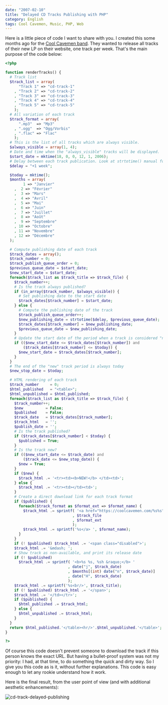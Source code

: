 ```yaml
---
date: "2007-02-10"
title: "Delayed CD Tracks Publishing with PHP"
category: English
tags: Cool Cavemen, Music, PHP, Web
---
```


Here is a little piece of code I want to share with you. I created this some months ago for the [Cool Cavemen band](https://coolcavemen.com). They wanted to release all tracks of their new LP on their website, one track per week. That's the main purpose of the code below:

```php
<?php

function renderTracks() {
  # Track list
  $track_list = array(
      "Track 1" => "cd-track-1"
    , "Track 2" => "cd-track-2"
    , "Track 3" => "cd-track-3"
    , "Track 4" => "cd-track-4"
    , "Track 5" => "cd-track-5"
    );
  # All variation of each track
  $track_format = array(
      ".mp3"  => "Mp3"
    , ".ogg"  => "Ogg/Vorbis"
    , ".flac" => "Flac"
    );
  # This is the list of all tracks which are always visible.
  $always_visible = array(1, 4);
  # Date and time when the "always_visible" tracks will be displayed.
  $start_date = mktime(18, 0, 0, 12, 1, 2006);
  # Delay between each track publication. Look at strtotime() manual for details.
  $delay = "+1 week";

  $today = mktime();
  $months = array(
        1 => "Janvier"
    ,  2 => "Février"
    ,  3 => "Mars"
    ,  4 => "Avril"
    ,  5 => "Mai"
    ,  6 => "Juin"
    ,  7 => "Juillet"
    ,  8 => "Août"
    ,  9 => "Septembre"
    , 10 => "Octobre"
    , 11 => "Novembre"
    , 12 => "Décembre"
  );

  # Compute publishing date of each track
  $track_dates = array();
  $track_number = 0;
  $track_publish_queue_order = 0;
  $previous_queue_date = $start_date;
  $new_start_date = $start_date;
  foreach($track_list as $track_title => $track_file) {
    $track_number++;
    # Is the track always published?
    if (in_array($track_number, $always_visible)) {
      # Set publishing date to the start date
      $track_dates[$track_number] = $start_date;
    } else {
      # Compute the publishing date of the track
      $track_publish_queue_order++;
      $new_publishing_date = strtotime($delay, $previous_queue_date);
      $track_dates[$track_number] = $new_publishing_date;
      $previous_queue_date = $new_publishing_date;
    }
    # Update the start date of the period when a track is considered "new"
    if (($new_start_date <= $track_dates[$track_number]) and
        ($track_dates[$track_number] <= $today)) {
      $new_start_date = $track_dates[$track_number];
    }
  }
  # The end of the "new" track period is always today
  $new_stop_date = $today;

  # HTML rendering of each track
  $track_number     = 0;
  $html_published   = "<table>";
  $html_unpublished = $html_published;
  foreach($track_list as $track_title => $track_file) {
    $track_number++;
    $new          = False;
    $published    = False;
    $track_date   = $track_dates[$track_number];
    $track_html   = '';
    $publish_date = '';
    # Is the track published?
    if ($track_dates[$track_number] < $today) {
      $published = True;
    }
    # Is the track new?
    if (($new_start_date <= $track_date) and
        ($track_date <= $new_stop_date)) {
      $new = True;
    }
    if ($new) {
      $track_html .= '<tr><td><b>NEW!</b> </td><td>';
    } else {
      $track_html .= '<tr><td></td><td>';
    }
    # Create a direct download link for each track format
    if ($published) {
      foreach($track_format as $format_ext => $format_name) {
        $track_html .= sprintf( '<a href="https://coolcavemen.com/%s%s">'
                              , $track_file
                              , $format_ext
                              );
        $track_html .= sprintf('%s</a> ', $format_name);
      }
    }
    if (! $published) $track_html .= '<span class="disabled">';
    $track_html .= '&mdash; ';
    # Show track as non-available, and print its release date
    if (! $published)
      $track_html .= sprintf( '<b>%s %s, %sh &raquo;</b> '
                            , date("j", $track_date)
                            , $months[(int) date("n", $track_date)]
                            , date("H", $track_date)
                            );
    $track_html .= sprintf('%s<br/>', $track_title);
    if (! $published) $track_html .= '</span>';
    $track_html .= '</td></tr>';
    if ($published) {
      $html_published .= $track_html;
    } else {
      $html_unpublished .= $track_html;
    }
  }
  return $html_published.'</table><hr/>'.$html_unpublished.'</table>';
}

?>
```

Of course this code doesn't prevent someone to download the track if this person knows the exact URL. But having a bullet-proof system was not my priority: I had, at that time, to do something the quick and dirty way. So I give you this code as is it, without further explanations. This code is easy enough to let any rookie understand how it work.

Here is the final result, from the user point of view (and with additional aesthetic enhancements):

![cd-track-delayed-publishing]({attach}cd-track-delayed-publishing.png)

